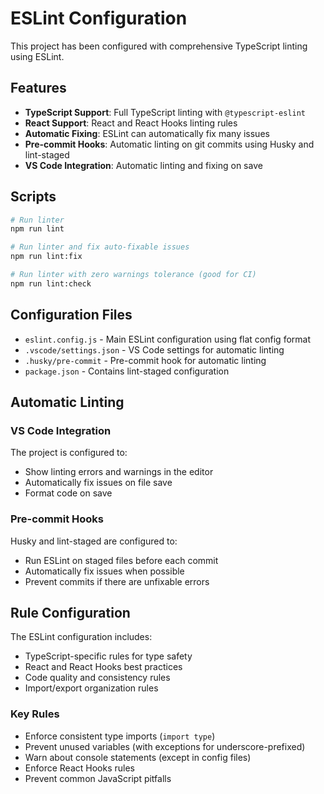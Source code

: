 # ESLint Configuration

This project has been configured with comprehensive TypeScript linting using ESLint.

## Features

- **TypeScript Support**: Full TypeScript linting with `@typescript-eslint`
- **React Support**: React and React Hooks linting rules
- **Automatic Fixing**: ESLint can automatically fix many issues
- **Pre-commit Hooks**: Automatic linting on git commits using Husky and lint-staged
- **VS Code Integration**: Automatic linting and fixing on save

## Scripts

```bash
# Run linter
npm run lint

# Run linter and fix auto-fixable issues
npm run lint:fix

# Run linter with zero warnings tolerance (good for CI)
npm run lint:check
```

## Configuration Files

- `eslint.config.js` - Main ESLint configuration using flat config format
- `.vscode/settings.json` - VS Code settings for automatic linting
- `.husky/pre-commit` - Pre-commit hook for automatic linting
- `package.json` - Contains lint-staged configuration

## Automatic Linting

### VS Code Integration

The project is configured to:

- Show linting errors and warnings in the editor
- Automatically fix issues on file save
- Format code on save

### Pre-commit Hooks

Husky and lint-staged are configured to:

- Run ESLint on staged files before each commit
- Automatically fix issues when possible
- Prevent commits if there are unfixable errors

## Rule Configuration

The ESLint configuration includes:

- TypeScript-specific rules for type safety
- React and React Hooks best practices
- Code quality and consistency rules
- Import/export organization rules

### Key Rules

- Enforce consistent type imports (`import type`)
- Prevent unused variables (with exceptions for underscore-prefixed)
- Warn about console statements (except in config files)
- Enforce React Hooks rules
- Prevent common JavaScript pitfalls
